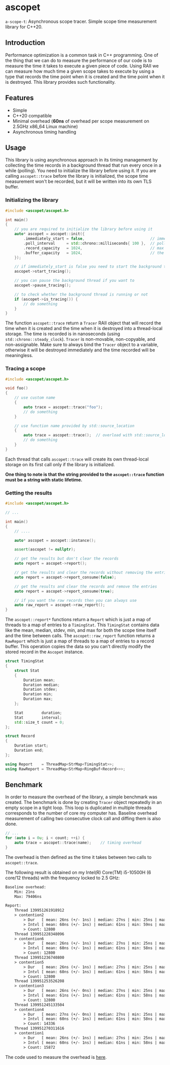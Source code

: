 # ascopet

`a-scope-t`: Asynchronous scope tracer. Simple scope time measurement library for C++20.

## Introduction

Performance optimization is a common task in C++ programming. One of the thing that we can do to measure the performance of our code is to measure the time it takes to execute a given piece of code. Using RAII we can measure how much time a given scope takes to execute by using a type that records the time point when it is created and the time point when it is destroyed. This library provides such functionality.

## Features

- Simple
- C++20 compatible
- Minimal overhead (**60ns** of overhead per scope measurement on 2.5GHz x86_64 Linux machine)
- Asynchronous timing handling

## Usage

This library is using asynchronous approach in its timing management by collecting the time records in a background thread that run every once in a while (polling). You need to initialize the library before using it. If you are calling `ascopet::trace` before the library is initialized, the scope time measurement won't be recorded, but it will be written into its own TLS buffer.

### Initializing the library

```cpp
#include <ascopet/ascopet.h>

int main()
{
    // you are required to initialize the library before using it
    auto* ascopet = ascopet::init({
        .immediately_start = false,                             // immediately start the background thread
        .poll_interval     = std::chrono::milliseconds{ 100 },  // polling interval
        .record_capacity   = 1024,                              // max number of records for each unique entry (by name)
        .buffer_capacity   = 1024,                              // the size of the thread-local storage
    });

    // if immediately_start is false you need to start the background thread manually
    ascopet->start_tracing();

    // you can pause the background thread if you want to
    ascopet->pause_tracing();

    // to check whether the background thread is running or not
    if (ascopet->is_tracing()) {
        // do something
    }
}
```

The function `ascopet::trace` return a `Tracer` RAII object that will record the time when it is created and the time when it is destroyed into a thread-local storage. The time is recorded is in nanoseconds (using `std::chrono::steady_clock`). `Tracer` is non-movable, non-copyable, and non-assignable. Make sure to always bind the `Tracer` object to a variable, otherwise it will be destroyed immediately and the time recorded will be meaningless.

### Tracing a scope

```cpp
#include <ascopet/ascopet.h>

void foo()
{
    // use custom name
    {
        auto trace = ascopet::trace("foo");
        // do something
    }

    // use function name provided by std::source_location
    {
        auto trace = ascopet::trace();  // overload with std::source_location::current() as default argument
        // do something
    }
}
```

Each thread that calls `ascopet::trace` will create its own thread-local storage on its first call only if the library is initialized.

**One thing to note is that the string provided to the `ascopet::trace` function must be a string with static lifetime.**

### Getting the results

```cpp
#include <ascopet/ascopet.h>

// ...

int main()
{
    // ....

    auto* ascopet = ascopet::instance();

    assert(ascopet != nullptr);

    // get the results but don't clear the records
    auto report = ascopet->report();

    // get the results and clear the records without removing the entries
    auto report = ascopet->report_consume(false);

    // get the results and clear the records and remove the entries
    auto report = ascopet->report_consume(true);

    // if you want the raw records then you can always use
    auto raw_report = ascopet->raw_report();
}
```

The `ascopet::report*` functions return a `Report` which is just a map of threads to a map of entries to a `TimingStat`. This `TimingStat` contains data like the mean, median, stdev, min, and max for both the scope time itself and the time between calls. The `ascopet::raw_report` function returns a `RawReport` which is just a map of threads to a map of entries to a record buffer. This operation copies the data so you can't directly modify the stored record in the `Ascopet` instance.

```cpp
struct TimingStat
{
    struct Stat
    {
        Duration mean;
        Duration median;
        Duration stdev;
        Duration min;
        Duration max;
    };

    Stat        duration;
    Stat        interval;
    std::size_t count = 0;
};

struct Record
{
    Duration start;
    Duration end;
};

using Report    = ThreadMap<StrMap<TimingStat>>;
using RawReport = ThreadMap<StrMap<RingBuf<Record>>>;
```

## Benchmark

In order to measure the overhead of the library, a simple benchmark was created. The benchmark is done by creating `Tracer` object repeatedly in an empty scope in a tight loop. This loop is duplicated in multiple threads corresponds to the number of core my computer has. Baseline overhead measurement of calling two consecutive clock call and diffing them is also done.

```cpp
// ...
for (auto i = 0u; i < count; ++i) {
    auto trace = ascopet::trace(name);    // timing overhead
}
```

The overhead is then defined as the time it takes between two calls to `ascopet::trace`.

The following result is obtained on my Intel(R) Core(TM) i5-10500H (6 core/12 threads) with the frequency locked to 2.5 GHz:

```txt
Baseline overhead:
    Min: 21ns
    Max: 79406ns

Report:
    Thread 139951261918912
    > contention2
        > Dur   [ mean: 26ns (+/- 1ns) | median: 27ns | min: 25ns | max: 29ns ]
        > Intvl [ mean: 60ns (+/- 1ns) | median: 61ns | min: 59ns | max: 76ns ]
        > Count: 12800
    Thread 139951228348096
    > contention6
        > Dur   [ mean: 26ns (+/- 1ns) | median: 27ns | min: 25ns | max: 29ns ]
        > Intvl [ mean: 60ns (+/- 1ns) | median: 61ns | min: 58ns | max: 77ns ]
        > Count: 12800
    Thread 139951236740800
    > contention5
        > Dur   [ mean: 26ns (+/- 1ns) | median: 27ns | min: 25ns | max: 29ns ]
        > Intvl [ mean: 60ns (+/- 1ns) | median: 61ns | min: 58ns | max: 76ns ]
        > Count: 12800
    Thread 139951253526208
    > contention3
        > Dur   [ mean: 26ns (+/- 0ns) | median: 27ns | min: 25ns | max: 29ns ]
        > Intvl [ mean: 61ns (+/- 1ns) | median: 61ns | min: 58ns | max: 65ns ]
        > Count: 12800
    Thread 139951245133504
    > contention4
        > Dur   [ mean: 27ns (+/- 0ns) | median: 27ns | min: 25ns | max: 30ns ]
        > Intvl [ mean: 60ns (+/- 1ns) | median: 61ns | min: 58ns | max: 78ns ]
        > Count: 14336
    Thread 139951270311616
    > contention1
        > Dur   [ mean: 26ns (+/- 1ns) | median: 27ns | min: 25ns | max: 30ns ]
        > Intvl [ mean: 60ns (+/- 1ns) | median: 61ns | min: 58ns | max: 77ns ]
        > Count: 15872
```

The code used to measure the overhead is [here](example/source/trace.cpp).
